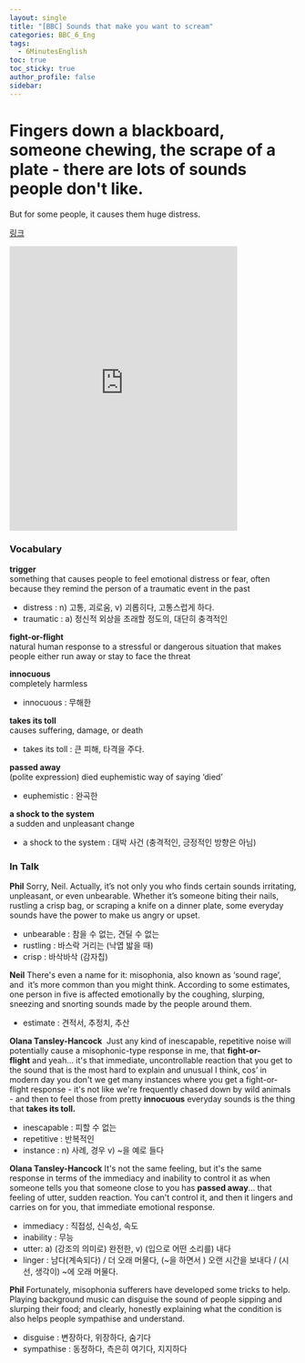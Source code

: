 ```yaml
---
layout: single
title: "[BBC] Sounds that make you want to scream"
categories: BBC_6_Eng
tags:
  - 6MinutesEnglish
toc: true
toc_sticky: true
author_profile: false
sidebar:
---
```

# Fingers down a blackboard, someone chewing, the scrape of a plate - there are lots of sounds people don't like. 

But for some people, it causes them huge distress.   

[링크](https://www.bbc.co.uk/learningenglish/english/features/6-minute-english_2023/ep-230928)  

<iframe width="400" height="500" frameborder="0" src="https://www.bbc.co.uk/programmes/p0gg4wrb/player"></iframe>

### Vocabulary

**trigger**  
something that causes people to feel emotional distress or fear, often because they remind the person of a traumatic event in the past
- distress : n) 고통, 괴로움, v) 괴롭히다, 고통스럽게 하다.
- traumatic : a) 정신적 외상을 초래할 정도의, 대단히 충격적인

**fight-or-flight**  
natural human response to a stressful or dangerous situation that makes people either run away or stay to face the threat

**innocuous**  
completely harmless
- innocuous : 무해한

**takes its toll**  
causes suffering, damage, or death
- takes its toll : 큰 피해, 타격을 주다.

**passed away**  
(polite expression) died
euphemistic way of saying ‘died’
- euphemistic : 완곡한 

**a shock to the system**  
a sudden and unpleasant change
- a shock to the system : 대박 사건 (충격적인, 긍정적인 방향은 아님)


### In Talk

**Phil**
Sorry, Neil. Actually, it’s not only you who finds certain sounds irritating, unpleasant, or even unbearable. Whether it’s someone biting their nails, rustling a crisp bag, or scraping a knife on a dinner plate, some everyday sounds have the power to make us angry or upset.
- unbearable : 참을 수 없는, 견딜 수 없는
- rustling : 바스락 거리는 (낙엽 밟을 때)
- crisp : 바삭바삭 (감자칩)

**Neil**
There's even a name for it: misophonia, also known as ‘sound rage’, and  it’s more common than you might think. According to some estimates, one person in five is affected emotionally by the coughing, slurping, sneezing and snorting sounds made by the people around them.
- estimate : 견적서, 추정치, 추산


**Olana Tansley-Hancock** 
Just any kind of inescapable, repetitive noise will potentially cause a misophonic-type response in me, that **fight-or-flight** and yeah… it's that immediate, uncontrollable reaction that you get to the sound that is the most hard to explain and unusual I think, cos’ in modern day you don't we get many instances where you get a fight-or-flight response - it's not like we're frequently chased down by wild animals - and then to feel those from pretty **innocuous** everyday sounds is the thing that **takes its toll.**
- inescapable : 피할 수 없는 
- repetitive : 반복적인
- instance : n) 사례, 경우 v) ~을 예로 들다

**Olana Tansley-Hancock**
It's not the same feeling, but it's the same response in terms of the immediacy and inability to control it as when someone tells you that someone close to you has **passed away**… that feeling of utter, sudden reaction. You can't control it, and then it lingers and carries on for you, that immediate emotional response.
- immediacy : 직접성, 신속성, 속도
- inability : 무능
- utter: a) (강조의 의미로) 완전한, v) (입으로 어떤 소리를) 내다
- linger : 남다(계속되다) / 더 오래 머물다, (~을 하면서 ) 오랜 시간을 보내다 / (시선, 생각이) ~에 오래 머물다.


**Phil** 
Fortunately, misophonia sufferers have developed some tricks to help. Playing background music can disguise the sound of people sipping and slurping their food; and clearly, honestly explaining what the condition is also helps people sympathise and understand.
- disguise : 변장하다, 위장하다, 숨기다
- sympathise : 동정하다, 측은히 여기다, 지지하다